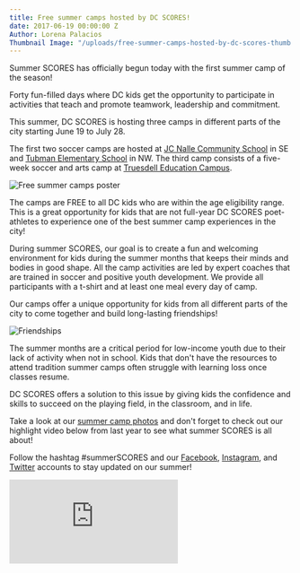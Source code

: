 ```yaml
---
title: Free summer camps hosted by DC SCORES!
date: 2017-06-19 00:00:00 Z
Author: Lorena Palacios
Thumbnail Image: "/uploads/free-summer-camps-hosted-by-dc-scores-thumb.jpg"
---
```


Summer SCORES has officially begun today with the first summer camp of the season!

Forty fun-filled days where DC kids get the opportunity to participate in activities that teach and promote teamwork, leadership and commitment.


This summer, DC SCORES is hosting three camps in different parts of the city starting June 19 to July 28.

The first two soccer camps are hosted at [JC Nalle Community School](https://goo.gl/JzW9gh) in SE and [Tubman Elementary School](https://goo.gl/5X4Rva) in NW. The third camp consists of a five-week soccer and arts camp at [Truesdell Education Campus](https://goo.gl/E2UcTG).

![Free summer camps poster](/uploads/free-summer-camps-hosted-by-dc-scores-poster.png)

The camps are FREE to all DC kids who are within the age eligibility range. This is a great opportunity for kids that are not full-year DC SCORES poet-athletes to experience one of the best summer camp experiences in the city!

During summer SCORES, our goal is to create a fun and welcoming environment for kids during the summer months that keeps their minds and bodies in good shape. All the camp activities are led by expert coaches that are trained in soccer and positive youth development. We provide all participants with a t-shirt and at least one meal every day of camp.

Our camps offer a unique opportunity for kids from all different parts of the city to come together and build long-lasting friendships!

![Friendships](/uploads/free-summer-camps-hosted-by-dc-scores-full.jpg)

The summer months are a critical period for low-income youth due to their lack of activity when not in school. Kids that don't have the resources to attend tradition summer camps often struggle with learning loss once classes resume.

DC SCORES offers a solution to this issue by giving kids the confidence and skills to succeed on the playing field, in the classroom, and in life.

Take a look at our [summer camp photos](https://www.flickr.com/photos/dcscorespictures/sets/72157667554298024) and don't forget to check out our highlight video below from last year to see what summer SCORES is all about!

Follow the hashtag #summerSCORES and our [Facebook](https://www.facebook.com/DCSCORES), [Instagram](https://www.instagram.com/dc_scores), and [Twitter](https://twitter.com/DCSCORES) accounts to stay updated on our summer!

<div class="Embed">
  <iframe src="https://www.youtube.com/embed/9cHjKA0YxCs" frameborder="0" allowfullscreen></iframe>
</div>